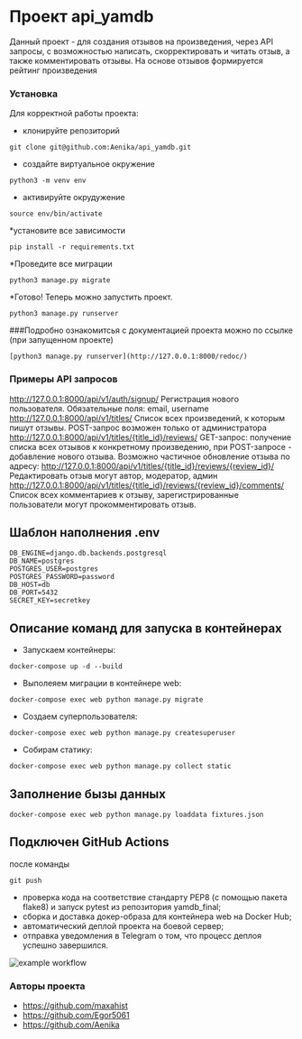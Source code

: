 # Проект api_yamdb
Данный проект - для создания отзывов на произведения, через API запросы, с возможностью написать, скорректировать и читать отзыв, а также комментировать отзывы. На основе отзывов формируется рейтинг произведения

### Установка
Для корректной работы проекта:
* клонируйте репозиторий
 ```
git clone git@github.com:Aenika/api_yamdb.git

```
* создайте виртуальное окружение
```
python3 -m venv env
```
* активируйте окрудужение
```
source env/bin/activate
```
*установите все зависимости
```
pip install -r requirements.txt
```
*Проведите все миграции
```
python3 manage.py migrate
```
*Готово! Теперь можно запустить проект.
```
python3 manage.py runserver
```

###Подробно ознакомитсья с документацией проекта можно по ссылке (при запущенном проекте)
```
[python3 manage.py runserver](http://127.0.0.1:8000/redoc/)
```
### Примеры API запросов

http://127.0.0.1:8000/api/v1/auth/signup/
Регистрация нового пользователя. Обязательные поля: email, username
http://127.0.0.1:8000/api/v1/titles/
Список всех произведений, к которым пишут отзывы. POST-запрос возможен только от администратора
http://127.0.0.1:8000/api/v1/titles/{title_id}/reviews/
GET-запрос: получение списка всех отзывов к конкретному произведению, при POST-запросе - добавление нового отзыва.
Возможно частичное обновление отзыва по адресу:
http://127.0.0.1:8000/api/v1/titles/{title_id}/reviews/{review_id}/
Редактировать отзыв могут автор, модератор, админ
http://127.0.0.1:8000/api/v1/titles/{title_id}/reviews/{review_id}/comments/
Список всех комментариев к отзыву, зарегистрированные пользователи могут прокомментировать отзыв.

## Шаблон наполнения .env 
```
DB_ENGINE=django.db.backends.postgresql
DB_NAME=postgres
POSTGRES_USER=postgres
POSTGRES_PASSWORD=password
DB_HOST=db
DB_PORT=5432
SECRET_KEY=secretkey
```

## Описание команд для запуска в контейнерах

* Запускаем контейнеры:
```commandline
docker-compose up -d --build
```
* Выполеяем миграции в контейнере web:
```commandline
docker-compose exec web python manage.py migrate
```
* Создаем суперпользователя: 
```commandline
docker-compose exec web python manage.py createsuperuser
```
* Собирам статику:
```commandline
docker-compose exec web python manage.py collect static
```

## Заполнение бызы данных
```commandline
docker-compose exec web python manage.py loaddata fixtures.json
```


## Подключен GitHub Actions
после команды 

```commandline
git push
```
* проверка кода на соответствие стандарту PEP8 (с помощью пакета flake8) и запуск pytest из репозитория yamdb_final;
* сборка и доставка докер-образа для контейнера web на Docker Hub;
* автоматический деплой проекта на боевой сервер;
* отправка уведомления в Telegram о том, что процесс деплоя успешно завершился.

![example workflow](https://github.com/maxahist/yamdb_final/actions/workflows/yamdb_workflow.yml/badge.svg)


### Авторы проекта
* https://github.com/maxahist
* https://github.com/Egor5061
* https://github.com/Aenika


